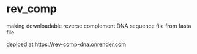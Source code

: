 # rev_comp
making downloadable reverse complement DNA sequence file from fasta file

deploed at
https://rev-comp-dna.onrender.com
